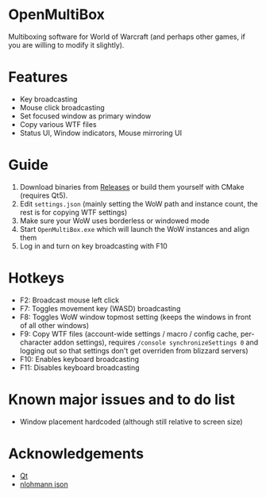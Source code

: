 # OpenMultiBox
Multiboxing software for World of Warcraft (and perhaps other games, if you are willing to modify it slightly).

# Features
- Key broadcasting
- Mouse click broadcasting
- Set focused window as primary window
- Copy various WTF files
- Status UI, Window indicators, Mouse mirroring UI

# Guide
1. Download binaries from [Releases](https://github.com/RobinKa/OpenMultiBox/releases) or build them yourself with CMake (requires Qt5).
2. Edit `settings.json` (mainly setting the WoW path and instance count, the rest is for copying WTF settings)
3. Make sure your WoW uses borderless or windowed mode
4. Start `OpenMultiBox.exe` which will launch the WoW instances and align them
5. Log in and turn on key broadcasting with F10

# Hotkeys
- F2: Broadcast mouse left click
- F7: Toggles movement key (WASD) broadcasting
- F8: Toggles WoW window topmost setting (keeps the windows in front of all other windows)
- F9: Copy WTF files (account-wide settings / macro / config cache, per-character addon settings), requires `/console synchronizeSettings 0` and logging out so that settings don't get overriden from blizzard servers)
- F10: Enables keyboard broadcasting
- F11: Disables keyboard broadcasting

# Known major issues and to do list
- Window placement hardcoded (although still relative to screen size)

# Acknowledgements
- [Qt](https://www.qt.io/)
- [nlohmann json](https://github.com/nlohmann/json)